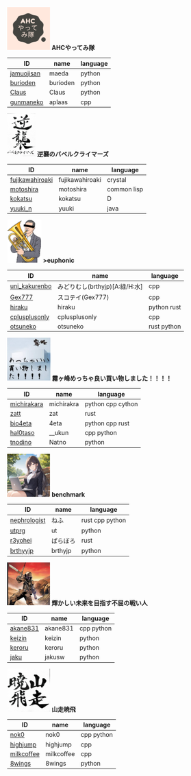 <img src="./team1.jpg" height="100">
<strong>AHCやってみ隊</strong>

| ID                                                | name     | language |
| ------------------------------------------------- | -------- | -------- |
| [jamuojisan](https://atcoder.jp/users/jamuojisan) | maeda    | python   |
| [burioden](https://atcoder.jp/users/burioden)     | burioden | python   |
| [Claus](https://atcoder.jp/users/Claus)           | Claus    | python   |
| [gunmaneko](https://atcoder.jp/users/gunmaneko)   | aplaas   | cpp      |


<img src="./team2.jpg" height="100">
<strong>逆襲のバベルクライマーズ</strong>


| ID                                                          | name            | language    |
| ----------------------------------------------------------- | --------------- | ----------- |
| [fujikawahiroaki](https://atcoder.jp/users/fujikawahiroaki) | fujikawahiroaki | crystal     |
| [motoshira](https://atcoder.jp/users/motoshira)             | motoshira       | common lisp |
| [kokatsu](https://atcoder.jp/users/kokatsu)                 | kokatsu         | D           |
| [yuuki_n](https://atcoder.jp/users/yuuki_n)                 | yuuki           | java        |


<img src="./team3.jpg" height="100">
<strong>>euphonic</strong>


| ID                                                      | name                           | language    |
| ------------------------------------------------------- | ------------------------------ | ----------- |
| [uni_kakurenbo](https://atcoder.jp/users/uni_kakurenbo) | みどりむし(brthyjp)[A:緑/H:水] | cpp         |
| [Gex777](https://atcoder.jp/users/Gex777)               | スコテイ(Gex777)               | cpp         |
| [hiraku](https://atcoder.jp/users/hiraku)               | hiraku                         | python rust |
| [cplusplusonly](https://atcoder.jp/users/cplusplusonly) | cplusplusonly                  | cpp         |
| [otsuneko](https://atcoder.jp/users/otsuneko)           | otsuneko                       | rust python |

<img src="./team4.jpg" height="100">
<strong>霧ヶ峰めっちゃ良い買い物しました！！！！</strong>


| ID                                                  | name       | language          |
| --------------------------------------------------- | ---------- | ----------------- |
| [michirakara](https://atcoder.jp/users/michirakara) | michirakra | python cpp cython |
| [zatt](https://atcoder.jp/users/zatt)               | zat        | rust              |
| [bio4eta](https://atcoder.jp/users/bio4eta)         | 4eta       | python cpp rust   |
| [hal0taso](https://atcoder.jp/users/hal0taso)       | __ukun     | cpp python        |
| [tnodino](https://atcoder.jp/users/tnodino)         | Natno      | python            |

<img src="./team5.jpg" height="100">
<strong>benchmark</strong>



| ID                                                    | name     | language        |
| ----------------------------------------------------- | -------- | --------------- |
| [nephrologist](https://atcoder.jp/users/nephrologist) | ねふ     | rust cpp python |
| [utprg](https://atcoder.jp/users/utprg)               | ut       | python          |
| [r3yohei](https://atcoder.jp/users/r3yohei)           | ぱらぼろ | rust            |
| [brthyyjp](https://atcoder.jp/users/brthyyjp)         | brthyjp  | python          |


<img src="./team6.jpg" height="100">
<strong>輝かしい未来を目指す不屈の戦い人</strong>



| ID                                            | name     | language   |
| --------------------------------------------- | -------- | ---------- |
| [akane831](https://atcoder.jp/users/akane831) | akane831 | cpp python |
| [keizin](https://atcoder.jp/users/keizin)     | keizin   | python     |
| [keroru](https://atcoder.jp/users/keroru)     | keroru   | python     |
| [jaku](https://atcoder.jp/users/jaku)         | jakusw   | python     |

<img src="./team7.jpg" height="100">
<strong>山走暁飛</strong>



| ID                                                | name       | language   |
| ------------------------------------------------- | ---------- | ---------- |
| [nok0](https://atcoder.jp/users/nok0)             | nok0       | cpp python |
| [highjump](https://atcoder.jp/users/highjump)     | highjump   | cpp        |
| [milkcoffee](https://atcoder.jp/users/milkcoffee) | milkcoffee | cpp        |
| [8wings](https://atcoder.jp/users/8wings)         | 8wings     | python     |
